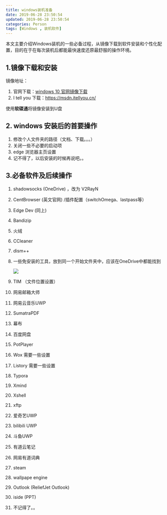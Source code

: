 ```yaml
---
title: windows装机准备
date: 2019-06-28 23:50:54
updated: 2019-06-28 23:50:54
categories: Person 
tags: [Windows , 装机软件]
---
```


本文主要介绍Windows装机的一些必备过程，从镜像下载到软件安装和个性化配置，目的在于在每次装机后都能最快速度还原最舒服的操作环境。

## 1.镜像下载和安装

镜像地址：

1. 官网下载：[windows 10 官网镜像下载](https://www.microsoft.com/zh-cn/software-download/windows10)
2. I tell you 下载：https://msdn.itellyou.cn/

使用**软碟通**将镜像安装到U盘

<!-- more -->

## 2. windows 安装后的首要操作

1. 修改个人文件夹的路径（文档、下载。。。）
2. 关闭一些不必要的启动项
3. edge 浏览器主页设置
4. 记不得了，以后安装的时候再说吧。。

## 3.必备软件及后续操作

1. shadowsocks      (OneDrive) ，改为 V2RayN

2. CentBrowser      (英文官网) /插件配置（switchOmega、lastpass等）

3. Edge Dev             (同上)

4. Bandizip

5. 火绒

6. CCleaner

7. dism++

8. 一些免安装的工具，放到同一个开始文件夹中，应该在OneDrive中都能找到

   ![](https://cdn.jsdelivr.net/gh/icecreamZeng/imgs/img/202111221955954.png)

9. TIM （文件位置设置）

10. 网易邮箱大师

11. 网易云音乐UWP

12. SumatraPDF

13. 幕布

14. 百度网盘

15. PotPlayer

16. Wox             需要一些设置

17. Listory         需要一些设置

18. Typora

19. Xmind

20. Xshell

21. xftp

22. 爱奇艺UWP

23. bilibili UWP

24. 斗鱼UWP

25. 有道云笔记

26. 网易有道词典

27. steam 

28. wallpape engine

29. Outlook (ReliefJet Outlook)

30. iside (PPT)

31. 不记得了。。